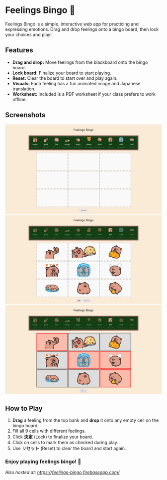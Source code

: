 # Feelings Bingo 👋

Feelings Bingo is a simple, interactive web app for practicing and expressing emotions. Drag and drop feelings onto a bingo board, then lock your choices and play!

## Features

- **Drag and drop:** Move feelings from the blackboard onto the bingo board.
- **Lock board:** Finalize your board to start playing.
- **Reset:** Clear the board to start over and play again.
- **Visuals:** Each feeling has a fun animated image and Japanese translation.
- **Worksheet:** Included is a PDF worksheet if your class prefers to work offline.

## Screenshots

![Screenshot](public/img/screenshot.png)
![Screenshot](public/img/screenshot2.png)
![Screenshot](public/img/screentshot3.png)

## How to Play

1. **Drag** a feeling from the top bank and **drop** it onto any empty cell on the bingo board.
2. Fill all 9 cells with different feelings.
3. Click **決定** (Lock) to finalize your board.
4. Click on cells to mark them as checked during play.
5. Use **リセット** (Reset) to clear the board and start again.

### Enjoy playing feelings bingo! 🎉

<i>Also hosted at: https://feelings-bingo.firebaseapp.com/</i>
